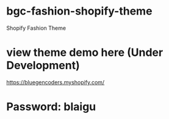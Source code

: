 # bgc-fashion-shopify-theme
Shopify Fashion Theme

# view theme demo here (Under Development)
https://bluegencoders.myshopify.com/

# Password:   blaigu 